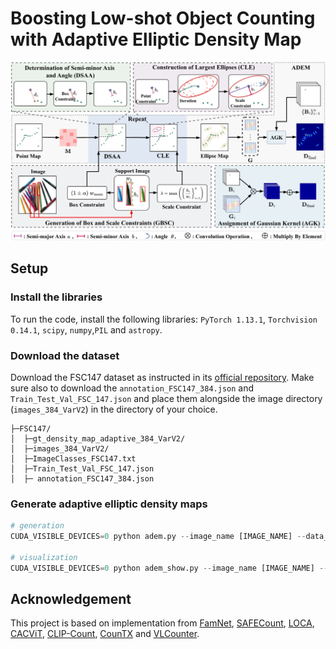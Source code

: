 # Boosting Low-shot Object Counting with Adaptive Elliptic Density Map

<img src="asset/overview.jpg" style="zoom30%;" />

## Setup

### Install the libraries

To run the code, install the following libraries: `PyTorch 1.13.1`, `Torchvision 0.14.1`, `scipy`, `numpy`,`PIL` and `astropy`.

### Download the dataset

Download the FSC147 dataset as instructed in its [official repository](https://github.com/cvlab-stonybrook/LearningToCountEverything). Make sure also to download the `annotation_FSC147_384.json` and `Train_Test_Val_FSC_147.json` and place them alongside the image directory (`images_384_VarV2`) in the directory of your choice.

```
├─FSC147/    
│  ├─gt_density_map_adaptive_384_VarV2/
│  ├─images_384_VarV2/
│  ├─ImageClasses_FSC147.txt
│  ├─Train_Test_Val_FSC_147.json
│  ├─ annotation_FSC147_384.json
```

### Generate adaptive elliptic density maps

```python
# generation
CUDA_VISIBLE_DEVICES=0 python adem.py --image_name [IMAGE_NAME] --data_path [DATA_PATH]

# visualization
CUDA_VISIBLE_DEVICES=0 python adem_show.py --image_name [IMAGE_NAME] --data_path [DATA_PATH]
```

## Acknowledgement

This project is based on implementation from [FamNet](https://github.com/cvlab-stonybrook/LearningToCountEverything), [SAFECount](https://github.com/zhiyuanyou/SAFECount), [LOCA](https://github.com/djukicn/loca), [CACViT](https://github.com/Xu3XiWang/CACViT-AAAI24), [CLIP-Count](https://github.com/songrise/clip-count), [CounTX](https://github.com/niki-amini-naieni/countx) and [VLCounter](https://github.com/seunggu0305/vlcounter).
